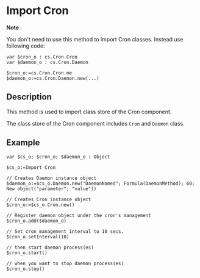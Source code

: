﻿<!-- () -> Object -->
# Import Cron

**Note** :

You don't need to use this method to import Cron classes. Instead use following code:

```4d
var $cron_o : cs.Cron.Cron
var $daemon_o : cs.Cron.Daemon

$cron_o:=cs.Cron.Cron.me
$daemon_o:=cs.Cron.Daemon.new(...)
```

## Description

This method is used to import class store of the Cron component.

The class store of the Cron component includes `Cron` and `Daemon` class.

## Example

```4d
var $cs_o; $cron_o; $daemon_o : Object

$cs_o:=Import Cron

// Creates Daemon instance object
$daemon_o:=$cs_o.Daemon.new("DaemonNamed"; Formula(DaemonMethod); 60; New object("parameter"; "value"))

// Creates Cron instance object
$cron_o:=$cs_o.Cron.new()

// Register daemon object under the cron's management
$cron_o.add($daemon_o)

// Set cron management interval to 10 secs.
$cron_o.setInterval(10)

// then start daemon process(es)
$cron_o.start()

// when you want to stop daemon process(es)
$cron_o.stop()
```
